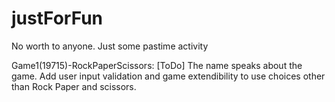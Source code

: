 # justForFun
No worth to anyone. Just some pastime activity

Game1(19715)-RockPaperScissors:
[ToDo]
The name speaks about the game. Add user input validation and game extendibility to use choices other than Rock Paper and scissors.

